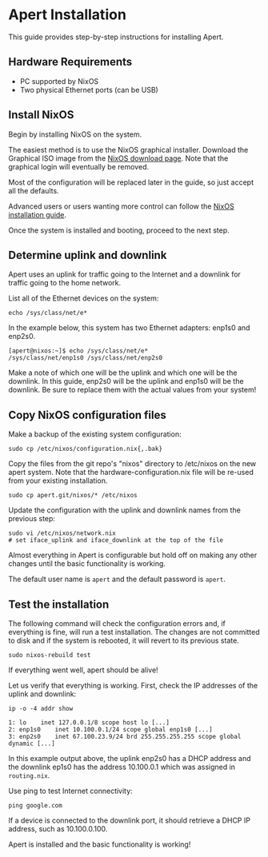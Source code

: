 # Apert Installation

This guide provides step-by-step instructions for installing Apert.

## Hardware Requirements

* PC supported by NixOS
* Two physical Ethernet ports (can be USB)

## Install NixOS

Begin by installing NixOS on the system.

The easiest method is to use the NixOS graphical installer. Download the
Graphical ISO image from the [NixOS download
page](https://nixos.org/download.html). Note that the graphical login will
eventually be removed.

Most of the configuration will be replaced later in the guide, so just accept
all the defaults.

Advanced users or users wanting more control can follow the [NixOS installation
guide](https://nixos.org/manual/nixos/stable/index.html#ch-installation).

Once the system is installed and booting, proceed to the next step.


## Determine uplink and downlink

Apert uses an uplink for traffic going to the Internet and a downlink for
traffic going to the home network.

List all of the Ethernet devices on the system:

    echo /sys/class/net/e*

In the example below, this system has two Ethernet adapters: enp1s0 and enp2s0.

    [apert@nixos:~]$ echo /sys/class/net/e*
    /sys/class/net/enp1s0 /sys/class/net/enp2s0

Make a note of which one will be the uplink and which one will be the downlink.
In this guide, enp2s0 will be the uplink and enp1s0 will be the downlink. Be
sure to replace them with the actual values from your system!


## Copy NixOS configuration files

Make a backup of the existing system configuration:

    sudo cp /etc/nixos/configuration.nix{,.bak}

Copy the files from the git repo's "nixos" directory to /etc/nixos on the new
apert system. Note that the hardware-configuration.nix file will be re-used
from your existing installation.

    sudo cp apert.git/nixos/* /etc/nixos

Update the configuration with the uplink and downlink names from the previous
step:

    sudo vi /etc/nixos/network.nix
    # set iface_uplink and iface_downlink at the top of the file

Almost everything in Apert is configurable but hold off on making any other
changes until the basic functionality is working.

The default user name is `apert` and the default password is `apert`.


## Test the installation

The following command will check the configuration errors and, if everything is
fine, will run a test installation. The changes are not committed to disk and
if the system is rebooted, it will revert to its previous state.

    sudo nixos-rebuild test

If everything went well, apert should be alive!

Let us verify that everything is working. First, check the IP addresses of the
uplink and downlink:

    ip -o -4 addr show

    1: lo    inet 127.0.0.1/8 scope host lo [...]
    2: enp1s0    inet 10.100.0.1/24 scope global enp1s0 [...]
    3: enp2s0    inet 67.100.23.9/24 brd 255.255.255.255 scope global dynamic [...]

In this example output above, the uplink enp2s0 has a DHCP address and the
downlink ep1s0 has the address 10.100.0.1 which was assigned in `routing.nix`.

Use ping to test Internet connectivity:

    ping google.com

If a device is connected to the downlink port, it should retrieve a DHCP IP
address, such as 10.100.0.100.

Apert is installed and the basic functionality is working!
